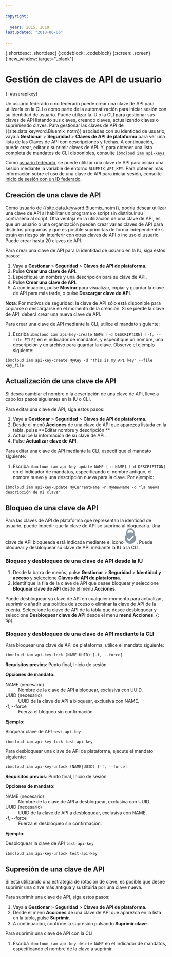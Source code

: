 ```yaml
---

copyright:

  years: 2015, 2018
lastupdated: "2018-06-06"

---
```


{:shortdesc: .shortdesc}
{:codeblock: .codeblock}
{:screen: .screen}
{:new_window: target="_blank"}

# Gestión de claves de API de usuario
{: #userapikey}

Un usuario federado o no federado puede crear una clave de API para utilizarla en la CLI o como parte de la automatización para iniciar sesión con su identidad de usuario. Puede utilizar la IU o la CLI para gestionar sus claves de API listando sus claves, creando claves, actualizando claves o suprimiendo claves. Para gestionar las claves de API de {{site.data.keyword.Bluemix_notm}} asociadas con su identidad de usuario, vaya a **Gestionar** &gt; **Seguridad** &gt; **Claves de API de plataforma** para ver una lista de las Claves de API con descripciones y fechas. A continuación, puede crear, editar o suprimir claves de API. Y, para obtener una lista completa de mandatos de CLI disponibles, consulte [`ibmcloud iam api-keys`](/docs/cli/reference/bluemix_cli/bx_cli.html#ibmcloud_iam).

Como [usuario federado](/docs/account/adminpublic.html#federatedid), se puede utilizar una clave de API para iniciar una sesión mediante la variable de entorno `BLUEMIX_API_KEY`. Para obtener más información sobre el uso de una clave de API para iniciar sesión, consulte [Inicio de sesión con un ID federado](/docs/cli/login_federated_id.html#federated_id).

## Creación de una clave de API

Como usuario de {{site.data.keyword.Bluemix_notm}}, podría desear utilizar una clave de API al habilitar un programa o script sin distribuir su contraseña al script. Otra ventaja en la utilización de una clave de API, es que un usuario o una organización pueden crear varias claves de API para distintos programas y que es posible suprimirlas de forma independiente si están en riesgo sin interferir con otras claves de API o incluso el usuario. Puede crear hasta 20 claves de API.

Para crear una clave de API para la identidad de usuario en la IU, siga estos pasos:

1. Vaya a **Gestionar** &gt; **Seguridad** &gt; **Claves de API de plataforma**.
2. Pulse **Crear una clave de API**.
3. Especifique un nombre y una descripción para su clave de API.
4. Pulse **Crear una clave de API**.
5. A continuación, pulse **Mostrar** para visualizar, copiar y guardar la clave de API para más tarde, o pulse **Descargar clave de API**.

**Nota**: Por motivos de seguridad, la clave de API sólo está disponible para copiarse o descargarse en el momento de la creación. Si se pierde la clave de API, deberá crear una nueva clave de API.

Para crear una clave de API mediante la CLI, utilice el mandato siguiente:

1. Escriba `ibmcloud iam api-key-create NAME [-d DESCRIPTION] [-f, --file FILE]` en el indicador de mandatos, y especifique un nombre, una descripción y un archivo para guardar la clave. Observe el ejemplo siguiente:

```
ibmcloud iam api-key-create MyKey -d "this is my API key" --file key_file
``` 


## Actualización de una clave de API

Si desea cambiar el nombre o la descripción de una clave de API, lleve a cabo los pasos siguientes en la IU o CLI.

Para editar una clave de API, siga estos pasos:

1. Vaya a **Gestionar** &gt; **Seguridad** &gt; **Claves de API de plataforma**.
2. Desde el menú **Acciones** de una clave de API que aparezca listada en la tabla, pulse **Editar nombre y descripción ** 
3. Actualice la información de su clave de API.
4. Pulse **Actualizar clave de API**.

Para editar una clave de API mediante la CLI, especifique el mandato siguiente:

1. Escriba `ibmcloud iam api-key-update NAME [-n NAME] [-d DESCRIPTION]` en el indicador de mandatos, especificando el nombre antiguo, el nombre nuevo y una descripción nueva para la clave. Por ejemplo:

```
ibmcloud iam api-key-update MyCurrentName -n MyNewName -d "la nueva descripción de mi clave"
```

## Bloqueo de una clave de API

Para las claves de API de plataforma que representan la identidad de usuario, puede impedir que la clave de API se suprima al bloquearla. Una clave de API bloqueada está indicada mediante el icono ![icono Bloqueado](images/locked.svg "Bloqueado"). Puede bloquear y desbloquear su clave de API mediante la IU o la CLI.

### Bloqueo y desbloqueo de una clave de API desde la IU

1. Desde la barra de menús, pulse **Gestionar** &gt; **Seguridad** &gt; **Identidad y acceso** y seleccione **Claves de API de plataforma**.
2. Identifique la fila de la clave de API que desee bloquear y seleccione **Bloquear clave de API** desde el menú **Acciones**.

Puede desbloquear su clave de API en cualquier momento para actualizar, suprimir o añadir una política de acceso o eliminar la clave de API de la cuenta. Seleccione la clave de API de la tabla que desee desbloquear y seleccione **Desbloquear clave de API** desde el menú **menú Acciones**.
{: tip}

### Bloqueo y desbloqueo de una clave de API mediante la CLI

Para bloquear una clave de API de plataforma, utilice el mandato siguiente:

```
ibmcloud iam api-key-lock (NAME|UUID) [-f, --force]
```

<strong>Requisitos previos</strong>: Punto final, Inicio de sesión

<strong>Opciones de mandato</strong>:
<dl>
<dt>NAME (necesario)</dt>
<dd>Nombre de la clave de API a bloquear, exclusiva con UUID.</dd>
<dt>UUID (necesario)</dt>
<dd>UUID de la clave de API a bloquear, exclusiva con NAME.</dd>
<dt>-f, --force</dt>
<dd>Fuerza el bloqueo sin confirmación.</dd>
</dl>

<strong>Ejemplo</strong>:

Bloquear clave de API `test-api-key`

```
ibmcloud iam api-key-lock test-api-key
```

Para desbloquear una clave de API de plataforma, ejecute el mandato siguiente:

```
ibmcloud iam api-key-unlock (NAME|UUID) [-f, --force]
```

<strong>Requisitos previos</strong>: Punto final, Inicio de sesión

<strong>Opciones de mandato</strong>:
<dl>
<dt>NAME (necesario)</dt>
<dd>Nombre de la clave de API a desbloquear, exclusiva con UUID.</dd>
<dt>UUID (necesario)</dt>
<dd>UUID de la clave de API a desbloquear, exclusiva con NAME.</dd>
<dt>-f, --force</dt>
<dd>Fuerza el desbloqueo sin confirmación.</dd>
</dl>

<strong>Ejemplo</strong>:

Desbloquear la clave de API `test-api-key`

```
ibmcloud iam api-key-unlock test-api-key
```


## Supresión de una clave de API

Si está utilizando una estrategia de rotación de clave, es posible que desee suprimir una clave más antigua y sustituirla por una clave nueva.

Para suprimir una clave de API, siga estos pasos: 

1. Vaya a **Gestionar** &gt; **Seguridad** &gt; **Claves de API de plataforma**.
2. Desde el menú **Acciones** de una clave de API que aparezca en la lista en la tabla, pulse **Suprimir**.
3. A continuación, confirme la supresión pulsando **Suprimir clave**.

Para suprimir una clave de API con la CLI:
1. Escriba `ibmcloud iam api-key-delete NAME` en el indicador de mandatos, especificando el nombre de la clave a suprimir.
